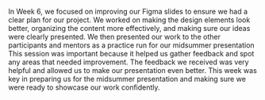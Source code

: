 In Week 6, we focused on improving our Figma slides to ensure we had a clear plan for our project. 
We worked on making the design elements look better, organizing the content more effectively, 
and making sure our ideas were clearly presented. We then presented our work to the other participants and mentors as a practice run for our midsummer presentation
This session was important because it helped us gather feedback and spot any areas that needed improvement. 
The feedback we received was very helpful and allowed us to make our presentation even better. 
This week was key in preparing us for the midsummer presentation and making sure we were ready to showcase our work confidently.
